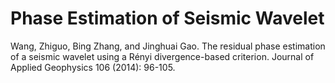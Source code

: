 # Phase Estimation of Seismic Wavelet

Wang, Zhiguo, Bing Zhang, and Jinghuai Gao. The residual phase estimation of a seismic wavelet using a Rényi divergence-based criterion. 
Journal of Applied Geophysics 106 (2014): 96-105.
